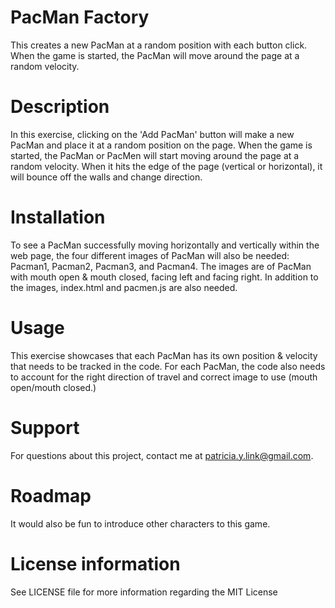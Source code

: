 # PacMan Factory
This creates a new PacMan at a random position with each button click.  When the game is started, the PacMan will move around the page at a random velocity.

# Description
In this exercise, clicking on the 'Add PacMan' button will make a new PacMan and place it at a random position on the page. When the game is started, the PacMan or PacMen will start moving around the page at a random velocity. When it hits the edge of the page (vertical or horizontal), it will bounce off the walls and change direction.

# Installation
To see a PacMan successfully moving horizontally and vertically within the web page, the four different images of PacMan will also be needed: Pacman1, Pacman2, Pacman3, and Pacman4. The images are of PacMan with mouth open & mouth closed, facing left and facing right. In addition to the images, index.html and pacmen.js are also needed.

# Usage
This exercise showcases that each PacMan has its own position & velocity that needs to be tracked in the code. For each PacMan, the code also needs to account for the right direction of travel and correct image to use (mouth open/mouth closed.)

# Support
For questions about this project, contact me at patricia.y.link@gmail.com.

# Roadmap
It would also be fun to introduce other characters to this game.

# License information
See LICENSE file for more information regarding the MIT License